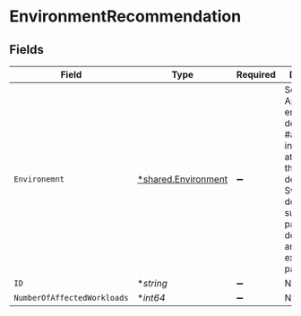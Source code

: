 # EnvironmentRecommendation


## Fields

| Field                                                                                                                                                                                        | Type                                                                                                                                                                                         | Required                                                                                                                                                                                     | Description                                                                                                                                                                                  |
| -------------------------------------------------------------------------------------------------------------------------------------------------------------------------------------------- | -------------------------------------------------------------------------------------------------------------------------------------------------------------------------------------------- | -------------------------------------------------------------------------------------------------------------------------------------------------------------------------------------------- | -------------------------------------------------------------------------------------------------------------------------------------------------------------------------------------------- |
| `Environemnt`                                                                                                                                                                                | [*shared.Environment](../../../pkg/models/shared/environment.md)                                                                                                                             | :heavy_minus_sign:                                                                                                                                                                           | Secure Application environment definition. #also must be included for at least one of the env details but Swagger does not support parameter dependencies and mutually exclusive parameters. |
| `ID`                                                                                                                                                                                         | **string*                                                                                                                                                                                    | :heavy_minus_sign:                                                                                                                                                                           | N/A                                                                                                                                                                                          |
| `NumberOfAffectedWorkloads`                                                                                                                                                                  | **int64*                                                                                                                                                                                     | :heavy_minus_sign:                                                                                                                                                                           | N/A                                                                                                                                                                                          |